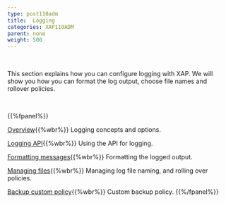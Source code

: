 ```yaml
---
type: post110adm
title:  Logging
categories: XAP110ADM
parent: none
weight: 500
---
```


<br>

This section explains how you can configure logging with XAP. We will show you how you can format the log output, choose file names and rollover policies.

<br>

{{%fpanel%}}

[Overview](./logging.html){{%wbr%}}
Logging concepts and options.

[Logging API](./logging-api.html){{%wbr%}}
Using the API for logging.

[Formatting messages](./logging-formatting-messages.html){{%wbr%}}
Formatting the logged output.

[Managing files](./logging-managing-files.html){{%wbr%}}
Managing log file naming, and rolling over policies.

[Backup custom policy](./logging-backing-custom-policy.html){{%wbr%}}
Custom backup policy.
 {{%/fpanel%}}

